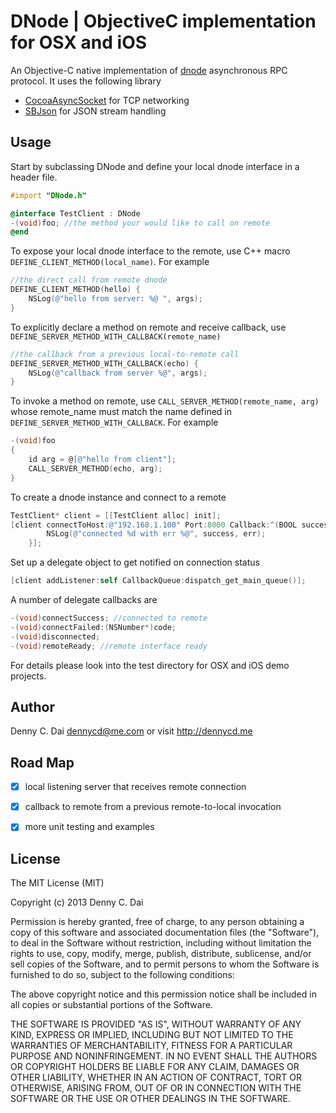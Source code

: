 # DNode | ObjectiveC implementation for OSX and iOS

An Objective-C native implementation of [dnode](http://github.com/substack/dnode) asynchronous RPC protocol. It uses the following library 
* [CocoaAsyncSocket](https://github.com/robbiehanson/CocoaAsyncSocket) for TCP networking
* [SBJson](https://github.com/stig/json-framework) for JSON stream handling

## Usage

Start by subclassing DNode and define your local dnode interface in a header file.

```objective-c
#import "DNode.h"

@interface TestClient : DNode
-(void)foo; //the method your would like to call on remote
@end
```

To expose your local dnode interface to the remote, use C++ macro `DEFINE_CLIENT_METHOD(local_name)`. For example
```objective-c
//the direct call from remote dnode
DEFINE_CLIENT_METHOD(hello) {
    NSLog(@"hello from server: %@ ", args); 
}
```

To explicitly declare a method on remote and receive callback, use `DEFINE_SERVER_METHOD_WITH_CALLBACK(remote_name)` 

```objective-c
//the callback from a previous local-to-remote call
DEFINE_SERVER_METHOD_WITH_CALLBACK(echo) {
    NSLog(@"callback from server %@", args);
}
```

To invoke a method on remote, use  `CALL_SERVER_METHOD(remote_name, arg)` whose remote_name must match the name defined in `DEFINE_SERVER_METHOD_WITH_CALLBACK`. For example 
```objective-c
-(void)foo
{
    id arg = @[@"hello from client"];
    CALL_SERVER_METHOD(echo, arg);
}
```

To create a dnode instance and connect to a remote 
```objective-c
TestClient* client = [[TestClient alloc] init];
[client connectToHost:@"192.168.1.100" Port:8000 Callback:^(BOOL success, NSNumber* err){
        NSLog(@"connected %d with err %@", success, err);
    }];
```
Set up a delegate object to get notified on connection status 
```objective-c
[client addListener:self CallbackQueue:dispatch_get_main_queue()];
```

A number of delegate callbacks are 
```objective-c
-(void)connectSuccess; //connected to remote
-(void)connectFailed:(NSNumber*)code; 
-(void)disconnected; 
-(void)remoteReady; //remote interface ready
```

For details please look into the test directory for OSX and iOS demo projects.

## Author
Denny C. Dai <dennycd@me.com> or visit <http://dennycd.me> 


## Road Map

- [x] local listening server that receives remote connection 
- [x] callback to remote from a previous remote-to-local invocation
- [x] more unit testing and examples 


## License 
The MIT License (MIT)

Copyright (c) 2013 Denny C. Dai

Permission is hereby granted, free of charge, to any person obtaining a copy
of this software and associated documentation files (the "Software"), to deal
in the Software without restriction, including without limitation the rights
to use, copy, modify, merge, publish, distribute, sublicense, and/or sell
copies of the Software, and to permit persons to whom the Software is
furnished to do so, subject to the following conditions:

The above copyright notice and this permission notice shall be included in
all copies or substantial portions of the Software.

THE SOFTWARE IS PROVIDED "AS IS", WITHOUT WARRANTY OF ANY KIND, EXPRESS OR
IMPLIED, INCLUDING BUT NOT LIMITED TO THE WARRANTIES OF MERCHANTABILITY,
FITNESS FOR A PARTICULAR PURPOSE AND NONINFRINGEMENT. IN NO EVENT SHALL THE
AUTHORS OR COPYRIGHT HOLDERS BE LIABLE FOR ANY CLAIM, DAMAGES OR OTHER
LIABILITY, WHETHER IN AN ACTION OF CONTRACT, TORT OR OTHERWISE, ARISING FROM,
OUT OF OR IN CONNECTION WITH THE SOFTWARE OR THE USE OR OTHER DEALINGS IN
THE SOFTWARE.